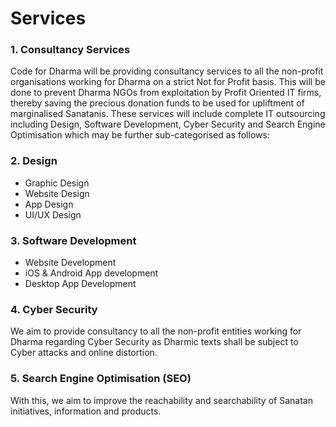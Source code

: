 # Services

### 1. Consultancy Services

Code for Dharma will be providing consultancy services to all the non-profit organisations working for Dharma on a strict Not for Profit basis. This will be done to prevent Dharma NGOs from exploitation by Profit Oriented IT firms, thereby saving the precious donation funds to be used for upliftment of marginalised Sanatanis. These services will include complete IT outsourcing including Design, Software Development, Cyber Security and Search Engine Optimisation which may be further sub-categorised as follows:

### 2. Design

* Graphic Design
* Website Design
* App Design
* UI/UX Design

### 3. Software Development

* Website Development
* iOS & Android App development
* Desktop App Development

### 4. Cyber Security

We aim to provide consultancy to all the non-profit entities working for Dharma regarding Cyber Security as Dharmic texts shall be subject to Cyber attacks and online distortion.

### 5. Search Engine Optimisation \(SEO\)

With this, we aim to improve the reachability and searchability of Sanatan initiatives, information and products.  
  


